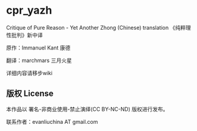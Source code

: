 # cpr_yazh
Critique of Pure Reason - Yet Another Zhong (Chinese) translation
《纯粹理性批判》新中译

原作：Immanuel Kant 康德

翻译：marchmars 三月火星

详细内容请移步wiki

## 版权 License
本作品以 署名-非商业使用-禁止演绎(CC BY-NC-ND) 版权进行发布。

联系作者：evanliuchina AT gmail.com
